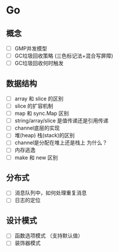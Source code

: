 # Go

## 概念
- [ ] GMP并发模型
- [ ] GC垃圾回收策略 (三色标记法+混合写屏障)
- [ ] GC垃圾回收何时触发

## 数据结构
- [ ] array 和 slice 的区别
- [ ] slice 的扩容机制
- [ ] map 和 sync.Map 区别
- [ ] string/array/slice 是值传递还是引用传递
- [ ] channel底层的实现
- [ ] 堆(heap) 栈(stack)的区别
- [ ] channel是分配在堆上还是栈上 为什么？
- [ ] 内存逃逸
- [ ] make 和 new 区别

## 分布式
- [ ] 消息队列中，如何处理重复消息
- [ ] 日志的定位

## 设计模式
- [ ] 函数选项模式 （支持默认值）
- [ ] 装饰器模式